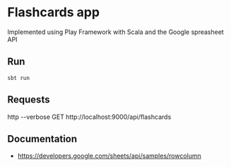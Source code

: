# Flashcards app

Implemented using Play Framework with Scala and the Google spreasheet API 

## Run
```
sbt run
```

## Requests
http --verbose GET http://localhost:9000/api/flashcards

## Documentation
- https://developers.google.com/sheets/api/samples/rowcolumn
